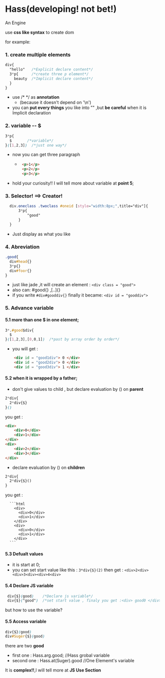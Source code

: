 # Hass(developing! not bet!)

An Engine

use **css like syntax** to create dom

for example:

### 1. create multiple elements
```css
div{
  "hello"   /*Explicit declare content*/
  3*p{      /*create three p element*/
    beauty  /*Implicit declare content*/ 
  } 
}
```
  + use /* */ as **annotation**
    - (because it doesn't depend on '\n')
  + you can **put every things** you like into "" ,but **be careful** when it is Implicit declaration
### 2. variable -- $
```css
3*p{
  $       /*variable*/
}([1,2,3])  /*just one way*/
```
  + now you can get three paragraph
    - ```html
       <p>1</p>
       <p>2</p>
       <p>3</p>
      ```
  + hold your curiosity!! I will tell more about variable at **point 5**;
### 3. Selector! ==> Creator!
```css
  div.oneclass .twoclass #oneid [style="width:8px;",title="div"]{
      3*p{
          "good"
      }
  }
```
 + Just display as what you like
### 4. Abreviation
```css
.good{
  div#head{}
  3*p{}
  div#foor{}
}
``` 
  + just like jade ,it will create an element : `<div class = "good">` 
  + also can: #good{} ,[..]{}
  + if you write `#div#gooddiv{}` finally it became: `<div id = "gooddiv">`
### 5. Advance variable

#### 5.1 more than one $ in one element;
```css
3*.#good$div{  
  $
}([1,2,3],[0,0,1])  /*past by array order by order*/
```
+ you will get :
```html
	<div id = "good1div"> 0 </div>
	<div id = "good2div"> 0 </div>
	<div id = "good3div"> 1 </div>
```
 
#### 5.2 when it is wrapped by a father;
+ don't give values to child , but declare evaluation by () on **parent**
```css
2*div{
  2*div{$}
}()
```
you get :

```html 
<div>
	<div>0</div>
	<div>1</div>
</div>
<div>
	<div>2</div>
	<div>3</div>
</div>
```
+  declare evaluation by () on **children**
```css
2*div{
  2*div{$}()
}
```
you get : 
    
      ```html 
        <div>
          <div>0</div>
          <div>1</div>
        </div>
        <div>
          <div>0</div>
          <div>1</div>
        </div>
      ```
      
 #### 5.3 Defualt values
 + it is start at 0;
 + you can set start value like this : `3*div{$}(2)` then get : `<div>2<div><div>3<div><div>4<div>`
 #### 5.4 Declare **JS variable**
 ```css
  div{$}(good)    /*Declare js variable*/
  div{$}("good")  /*set start value , finaly you get :<div> good0 </div>*/
 ```
 but how to use the variable?
 #### 5.5 Access variable
  ```css
  div{$}(good)
  div#Suger{$}(good)
 ```
there are two  **good**
- first one : Hass.arg.good;  //Hass grobal variable
- second one : Hass.at(Suger).good  //One Elememt's variable

It is **complex!!**,I will tell more at **JS Use Section**


